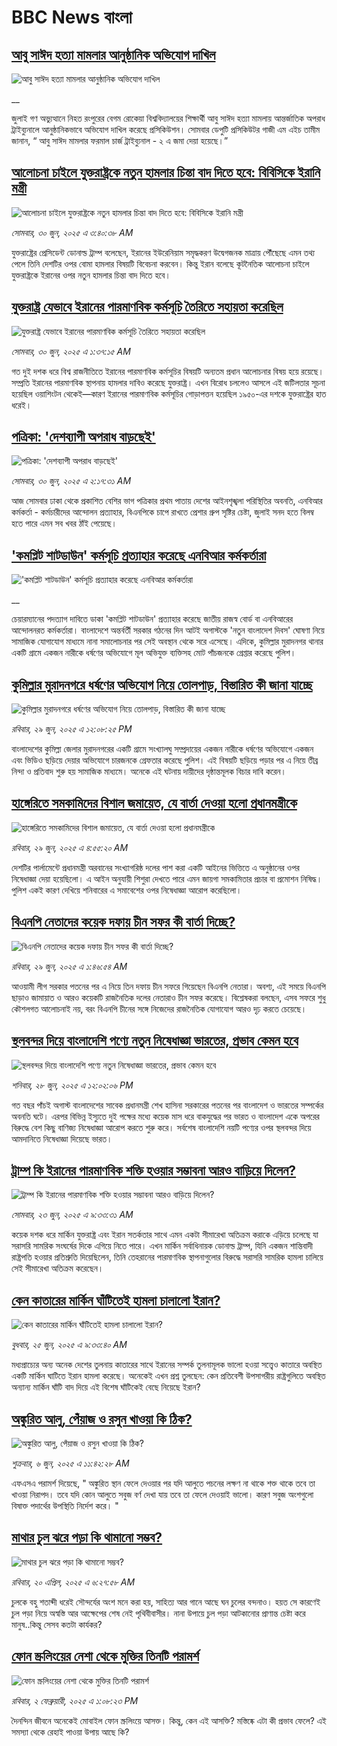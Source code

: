 # BBC News বাংলা## [আবু সাঈদ হত্যা মামলার আনুষ্ঠানিক অভিযোগ দাখিল](https://www.bbc.co.uk/bengali/live/c07d141nxkrt?at_campaign=githubrss)![আবু সাঈদ হত্যা মামলার আনুষ্ঠানিক অভিযোগ দাখিল](https://ichef.bbci.co.uk/ace/standard/240/cpsprodpb/88b5/live/28c1a7c0-5575-11f0-b4be-8f7caf53b80c.jpg)__জুলাই গণ অভ্যুত্থানে নিহত রংপুরের বেগম রোকেয়া বিশ্ববিদ্যালয়ের শিক্ষার্থী আবু সাঈদ হত্যা মামলায় আন্তর্জাতিক অপরাধ ট্রাইব্যুনালে আনুষ্ঠানিকভাবে অভিযোগ দাখিল করেছে প্রসিকিউশন। সোমবার ডেপুটি প্রসিকিউটর গাজী এম এইচ তামীম জানান, “ আবু সাঈদ মামলার ফরমাল চার্জ ট্রাইব্যুনাল - ২ এ জমা দেয়া হয়েছে।”## [আলোচনা চাইলে যুক্তরাষ্ট্রকে নতুন হামলার চিন্তা বাদ দিতে হবে: বিবিসিকে ইরানি মন্ত্রী](https://www.bbc.com/bengali/articles/c628vpr4grvo?at_campaign=githubrss)![আলোচনা চাইলে যুক্তরাষ্ট্রকে নতুন হামলার চিন্তা বাদ দিতে হবে: বিবিসিকে ইরানি মন্ত্রী](https://ichef.bbci.co.uk/ace/ws/240/cpsprodpb/8e92/live/84c66ab0-5561-11f0-920d-37a25ad575fa.jpg)_সোমবার, ৩০ জুন, ২০২৫ এ ৩:৪০:৩৮ AM_যুক্তরাষ্ট্রের প্রেসিডেন্ট ডোনাল্ড ট্রাম্প বলেছেন, ইরানের ইউরেনিয়াম সমৃদ্ধকরণ উদ্বেগজনক মাত্রায় পৌঁছেছে এমন তথ্য পেলে তিনি দেশটির ওপর বোমা হামলার বিষয়টি বিবেচনা করবেন। কিন্তু ইরান বলেছে কূটনৈতিক আলোচনা চাইলে যুক্তরাষ্ট্রকে ইরানের ওপর নতুন হামলার চিন্তা বাদ দিতে হবে।## [যুক্তরাষ্ট্র যেভাবে ইরানের পারমাণবিক কর্মসূচি তৈরিতে সহায়তা করেছিল](https://www.bbc.com/bengali/articles/c77v1z38vjdo?at_campaign=githubrss)![যুক্তরাষ্ট্র যেভাবে ইরানের পারমাণবিক কর্মসূচি তৈরিতে সহায়তা করেছিল](https://ichef.bbci.co.uk/ace/ws/240/cpsprodpb/5474/live/2728d930-54ce-11f0-a2ff-17a82c2e8bc4.jpg)_সোমবার, ৩০ জুন, ২০২৫ এ ১:৩৭:১৫ AM_গত দুই দশক ধরে বিশ্ব রাজনীতিতে ইরানের পারমাণবিক কর্মসূচির বিষয়টি অন্যতম প্রধান আলোচনার বিষয় হয়ে রয়েছে। সম্প্রতি ইরানের পারমাণবিক স্থাপনায় হামলার দাবিও করেছে যুক্তরাষ্ট্র। এখন বিরোধ চললেও আসলে এই জটিলতার সূচনা হয়েছিল ওয়াশিংটন থেকেই—কারণ ইরানের পারমাণবিক কর্মসূচির গোড়াপত্তন হয়েছিল ১৯৫০-এর দশকে যুক্তরাষ্ট্রের হাত ধরেই।## [পত্রিকা: 'দেশব্যাপী অপরাধ বাড়ছেই'](https://www.bbc.com/bengali/articles/c8rpe6n27vmo?at_campaign=githubrss)![পত্রিকা: 'দেশব্যাপী অপরাধ বাড়ছেই'](https://ichef.bbci.co.uk/ace/ws/240/cpsprodpb/ea76/live/a5ba4890-5557-11f0-8cf5-c30be39ea5e0.jpg)_সোমবার, ৩০ জুন, ২০২৫ এ ২:১৭:৩১ AM_আজ সোমবার ঢাকা থেকে প্রকাশিত বেশির ভাগ পত্রিকার প্রথম পাতায় দেশের আইনশৃঙ্খলা পরিস্থিতির অবনতি, এনবিআর কর্মকর্তা - কর্মচারীদের আন্দোলন প্রত্যাহার, বিএনপিকে চাপে রাখতে প্রেশার গ্রুপ সৃষ্টির চেষ্টা, জুলাই সনদ হতে বিলম্ব হতে পারে এমন সব খবর ঠাঁই পেয়েছে।## ['কমপ্লিট শাটডাউন' কর্মসূচি প্রত্যাহার করেছে এনবিআর কর্মকর্তারা](https://www.bbc.co.uk/bengali/live/c4gdrrvq3j3t?at_campaign=githubrss)!['কমপ্লিট শাটডাউন' কর্মসূচি প্রত্যাহার করেছে এনবিআর কর্মকর্তারা](https://ichef.bbci.co.uk/ace/standard/240/cpsprodpb/b295/live/1bcdfd00-5504-11f0-8485-7bd50fa63665.jpg)__চেয়ারম্যানের পদত্যাগ দাবিতে ডাকা 'কমপ্লিট শাটডাউন' প্রত্যাহার করেছে জাতীয় রাজস্ব বোর্ড বা এনবিআরের আন্দোলনরত কর্মকর্তারা। বাংলাদেশে অন্তর্বর্তী সরকার গঠনের দিন আটই অগাস্টকে 'নতুন বাংলাদেশ দিবস' ঘোষণা নিয়ে সামাজিক যোগাযোগ মাধ্যমে নানা সমালোচনার পর সেই অবস্থান থেকে সরে এসেছে। এদিকে, কুমিল্লার মুরাদনগর থানার একটি গ্রামে একজন নারীকে ধর্ষণের অভিযোগে মূল অভিযুক্ত ব্যক্তিসহ মোট পাঁচজনকে গ্রেপ্তার করেছে পুলিশ।## [কুমিল্লার মুরাদনগরে ধর্ষণের অভিযোগ নিয়ে তোলপাড়, বিস্তারিত কী জানা যাচ্ছে](https://www.bbc.com/bengali/articles/cd6g2x4qvn0o?at_campaign=githubrss)![কুমিল্লার মুরাদনগরে ধর্ষণের অভিযোগ নিয়ে তোলপাড়, বিস্তারিত কী জানা যাচ্ছে](https://ichef.bbci.co.uk/ace/ws/240/cpsprodpb/2c95/live/7c649b90-54d9-11f0-b4be-8f7caf53b80c.jpg)_রবিবার, ২৯ জুন, ২০২৫ এ ১২:০৮:২৫ PM_বাংলাদেশের কুমিল্লা জেলার মুরাদনগরের একটি গ্রামে সংখ্যালঘু সম্প্রদায়ের একজন নারীকে ধর্ষণের অভিযোগে একজন এবং ভিডিও ছড়িয়ে দেয়ার অভিযোগে চারজনকে গ্রেফতার করেছে পুলিশ। এই বিষয়টি ছড়িয়ে পড়ার পর এ নিয়ে তীব্র নিন্দা ও প্রতিবাদ শুরু হয় সামাজিক মাধ্যমে। অনেকে এই ঘটনায় দায়ীদের দৃষ্ঠান্তমূলক বিচার দাবি করেন।## [হাঙ্গেরিতে সমকামিদের বিশাল জমায়েত, যে বার্তা দেওয়া হলো প্রধানমন্ত্রীকে](https://www.bbc.com/bengali/articles/cql0203vr39o?at_campaign=githubrss)![হাঙ্গেরিতে সমকামিদের বিশাল জমায়েত, যে বার্তা দেওয়া হলো প্রধানমন্ত্রীকে](https://ichef.bbci.co.uk/ace/ws/240/cpsprodpb/265e/live/0fe02550-549a-11f0-8485-7bd50fa63665.jpg)_রবিবার, ২৯ জুন, ২০২৫ এ ৪:৫৫:২০ AM_দেশটির পার্লামেন্টে প্রধানমন্ত্রী অরবানের সংখ্যাগরিষ্ঠ দলের পাশ করা একটি আইনের ভিত্তিতে এ অনুষ্ঠানের ওপর নিষেধাজ্ঞা দেয়া হয়েছিলো। এ আইন অনুযায়ী শিশুরা দেখতে পারে এমন জায়গা সমকামিতার প্রচার বা প্রমোশন নিষিদ্ধ। পুলিশ একই কারণ দেখিয়ে শনিবারের এ সমাবেশের ওপর নিষেধাজ্ঞা আরোপ করেছিলো।## [বিএনপি নেতাদের কয়েক দফায় চীন সফর কী বার্তা দিচ্ছে?](https://www.bbc.com/bengali/articles/czxwydvez23o?at_campaign=githubrss)![বিএনপি নেতাদের কয়েক দফায় চীন সফর কী বার্তা দিচ্ছে?](https://ichef.bbci.co.uk/ace/ws/240/cpsprodpb/e389/live/4affd0b0-543e-11f0-aa04-63f097c9ce41.jpg)_রবিবার, ২৯ জুন, ২০২৫ এ ১:৪৬:৫৪ AM_আওয়ামী লীগ সরকার পতনের পর এ নিয়ে তিন দফায় চীন সফরে গিয়েছেন বিএনপি নেতারা। অবশ্য, এই সময়ে বিএনপি ছাড়াও জামায়াত ও আরও কয়েকটি রাজনৈতিক দলের নেতারাও চীন সফর করেছে। বিশ্লেষকরা বলছেন, এসব সফরে শুধু কৌশলগত আলোচনাই নয়, বরং বিএনপি চীনের সঙ্গে নিজেদের রাজনৈতিক যোগাযোগ আরও দৃঢ় করতে চেয়েছে।## [স্থলবন্দর দিয়ে বাংলাদেশি পণ্যে নতুন নিষেধাজ্ঞা ভারতের, প্রভাব কেমন হবে](https://www.bbc.com/bengali/articles/cwyk04r273no?at_campaign=githubrss)![স্থলবন্দর দিয়ে বাংলাদেশি পণ্যে নতুন নিষেধাজ্ঞা ভারতের, প্রভাব কেমন হবে](https://ichef.bbci.co.uk/ace/ws/240/cpsprodpb/d0e2/live/611647c0-5412-11f0-8485-7bd50fa63665.jpg)_শনিবার, ২৮ জুন, ২০২৫ এ ১২:০২:০৬ PM_গত বছর পাঁচই অগাস্ট বাংলাদেশের সাবেক প্রধানমন্ত্রী শেখ হাসিনা সরকারের পতনের পর বাংলাদেশ ও ভারতের সম্পর্কের অবনতি ঘটে। এরপর বিভিন্ন ইস্যুতে দুই পক্ষের মধ্যে কয়েক মাস ধরে বাকযুদ্ধের পর ভারত ও বাংলাদেশ একে অপরের বিরুদ্ধে বেশ কিছু বাণিজ্য নিষেধাজ্ঞা আরোপ করতে শুরু করে। সর্বশেষ বাংলাদেশি নয়টি পণ্যের ওপর স্থলবন্দর দিয়ে আমদানিতে নিষেধাজ্ঞা দিয়েছে ভারত।## [ট্রাম্প কি ইরানের পারমাণবিক শক্তি হওয়ার সম্ভাবনা আরও বাড়িয়ে দিলেন? ](https://www.bbc.com/bengali/articles/cvg86g6v0r8o?at_campaign=githubrss)![ট্রাম্প কি ইরানের পারমাণবিক শক্তি হওয়ার সম্ভাবনা আরও বাড়িয়ে দিলেন? ](https://ichef.bbci.co.uk/ace/ws/240/cpsprodpb/3dd5/live/34133c20-5010-11f0-86d5-3b52b53af158.jpg)_সোমবার, ২৩ জুন, ২০২৫ এ ৯:৩৩:৩১ AM_কয়েক দশক ধরে মার্কিন যুক্তরাষ্ট্র এবং ইরান সতর্কতার সাথে এমন একটা সীমারেখা অতিক্রম করাকে এড়িয়ে চলেছে যা সরাসরি সামরিক সংঘর্ষের দিকে এগিয়ে নিতে পারে। এখন মার্কিন সর্বাধিনায়ক ডোনাল্ড ট্রাম্প, যিনি একজন শান্তিবাদী রাষ্ট্রপতি হওয়ার প্রতিশ্রুতি দিয়েছিলেন, তিনি তেহরানের পারমাণবিক স্থাপনাগুলোর বিরুদ্ধে সরাসরি সামরিক হামলা চালিয়ে সেই সীমারেখা অতিক্রম করেছেন।## [কেন কাতারের মার্কিন ঘাঁটিতেই হামলা চালালো ইরান?](https://www.bbc.com/bengali/articles/c0rvzg4v4wpo?at_campaign=githubrss)![কেন কাতারের মার্কিন ঘাঁটিতেই হামলা চালালো ইরান?](https://ichef.bbci.co.uk/ace/ws/240/cpsprodpb/2718/live/cf2b5aa0-5194-11f0-8485-7bd50fa63665.jpg)_বুধবার, ২৫ জুন, ২০২৫ এ ৯:৩৩:৪০ AM_মধ্যপ্রাচ্যের অন্য অনেক দেশের তুলনায় কাতারের সাথে ইরানের সম্পর্ক তুলনামূলক ভালো হওয়া সত্ত্বেও কাতারে অবস্থিত একটি মার্কিন ঘাটিতে ইরান হামলা করেছে। অনেকেই এখন প্রশ্ন তুলছেন: কেন প্রতিবেশী উপসাগরীয় রাষ্ট্রগুলিতে অবস্থিত অন্যান্য মার্কিন ঘাঁটি বাদ দিয়ে এই বিশেষ ঘাঁটিকেই বেছে নিয়েছে ইরান?## [অঙ্কুরিত আলু, পেঁয়াজ ও রসুন খাওয়া কি ঠিক?](https://www.bbc.com/bengali/articles/czx02yddpyjo?at_campaign=githubrss)![অঙ্কুরিত আলু, পেঁয়াজ ও রসুন খাওয়া কি ঠিক?](https://ichef.bbci.co.uk/ace/ws/240/cpsprodpb/ce8d/live/dd2f4bc0-41d1-11f0-9e00-eb5667da9edb.jpg)_শুক্রবার, ৬ জুন, ২০২৫ এ ১১:৪২:২৮ AM_এফএসএ পরামর্শ দিয়েছে, " অঙ্কুরিত স্থান ফেলে দেওয়ার পর যদি আলুতে পচনের লক্ষণ না থাকে শক্ত থাকে তবে তা খাওয়া নিরাপদ। তবে যদি কোন আলুতে সবুজ বর্ণ দেখা যায় তবে তা ফেলে দেওয়াই ভালো। কারণ সবুজ অংশগুলো বিষাক্ত পদার্থের উপস্থিতি নির্দেশ করে। "## [মাথার চুল ঝরে পড়া কি থামানো সম্ভব?](https://www.bbc.com/bengali/articles/cz0115900myo?at_campaign=githubrss)![মাথার চুল ঝরে পড়া কি থামানো সম্ভব?](https://ichef.bbci.co.uk/ace/ws/240/cpsprodpb/db72/live/67a440c0-1db1-11f0-b265-abe347419ae3.jpg)_রবিবার, ২০ এপ্রিল, ২০২৫ এ ৬:২৭:৫৮ AM_চুলকে বহু শতাব্দী ধরেই সৌন্দর্যের অংশ মনে করা হয়, সাহিত্য আর গানে আছে ঘন চুলের বন্দনাও। হয়ত সে কারণেই চুল পড়া নিয়ে অস্বস্তি আর আক্ষেপের শেষ নেই পৃথিবীবাসীর। নানা উপায়ে চুল পড়া আটকানোর প্রাণান্ত চেষ্টা করে মানুষ..কিন্তু সেসব কতটা কার্যকর?## [ফোন স্ক্রলিংয়ের নেশা থেকে মুক্তির তিনটি পরামর্শ](https://www.bbc.com/bengali/articles/cll4l2q10l0o?at_campaign=githubrss)![ফোন স্ক্রলিংয়ের নেশা থেকে মুক্তির তিনটি পরামর্শ](https://ichef.bbci.co.uk/ace/ws/240/cpsprodpb/74f3/live/17fab3e0-127e-11ef-82e8-cd354766a224.jpg)_রবিবার, ২ ফেব্রুয়ারী, ২০২৫ এ ১:০৮:২৩ PM_দৈনন্দিন জীবনে অনেকেই মোবাইল ফোন স্ক্রলিংয়ে আসক্ত। কিন্তু, কেন এই আসক্তি? মস্তিষ্কে এটা কী প্রভাব ফেলে? এই সমস্যা থেকে রেহাই পাওয়া উপায় আছে কি?